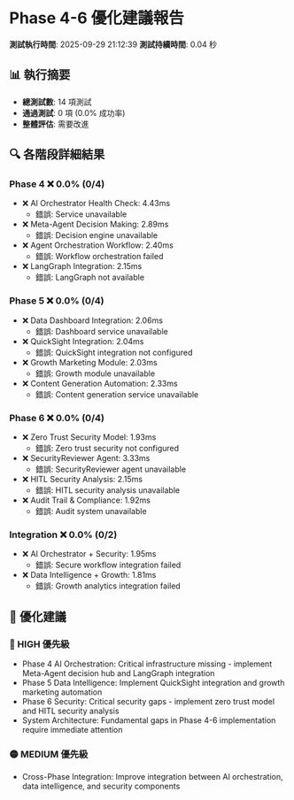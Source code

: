 # Phase 4-6 優化建議報告

**測試執行時間**: 2025-09-29 21:12:39
**測試持續時間**: 0.04 秒

## 📊 執行摘要

- **總測試數**: 14 項測試
- **通過測試**: 0 項 (0.0% 成功率)
- **整體評估**: 需要改進

## 🔍 各階段詳細結果

### Phase 4 ❌ 0.0% (0/4)

- ❌ AI Orchestrator Health Check: 4.43ms
  - 錯誤: Service unavailable
- ❌ Meta-Agent Decision Making: 2.89ms
  - 錯誤: Decision engine unavailable
- ❌ Agent Orchestration Workflow: 2.40ms
  - 錯誤: Workflow orchestration failed
- ❌ LangGraph Integration: 2.15ms
  - 錯誤: LangGraph not available

### Phase 5 ❌ 0.0% (0/4)

- ❌ Data Dashboard Integration: 2.06ms
  - 錯誤: Dashboard service unavailable
- ❌ QuickSight Integration: 2.04ms
  - 錯誤: QuickSight integration not configured
- ❌ Growth Marketing Module: 2.03ms
  - 錯誤: Growth module unavailable
- ❌ Content Generation Automation: 2.33ms
  - 錯誤: Content generation service unavailable

### Phase 6 ❌ 0.0% (0/4)

- ❌ Zero Trust Security Model: 1.93ms
  - 錯誤: Zero trust security not configured
- ❌ SecurityReviewer Agent: 3.33ms
  - 錯誤: SecurityReviewer agent unavailable
- ❌ HITL Security Analysis: 2.15ms
  - 錯誤: HITL security analysis unavailable
- ❌ Audit Trail & Compliance: 1.92ms
  - 錯誤: Audit system unavailable

### Integration ❌ 0.0% (0/2)

- ❌ AI Orchestrator + Security: 1.95ms
  - 錯誤: Secure workflow integration failed
- ❌ Data Intelligence + Growth: 1.81ms
  - 錯誤: Growth analytics integration failed

## 🎯 優化建議

### 🔴 HIGH 優先級

- Phase 4 AI Orchestration: Critical infrastructure missing - implement Meta-Agent decision hub and LangGraph integration
- Phase 5 Data Intelligence: Implement QuickSight integration and growth marketing automation
- Phase 6 Security: Critical security gaps - implement zero trust model and HITL security analysis
- System Architecture: Fundamental gaps in Phase 4-6 implementation require immediate attention

### 🟡 MEDIUM 優先級

- Cross-Phase Integration: Improve integration between AI orchestration, data intelligence, and security components

